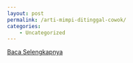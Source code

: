 ```yaml
---
layout: post
permalink: /arti-mimpi-ditinggal-cowok/
categories:
    - Uncategorized
---
```


[Baca Selengkapnya](/10)
